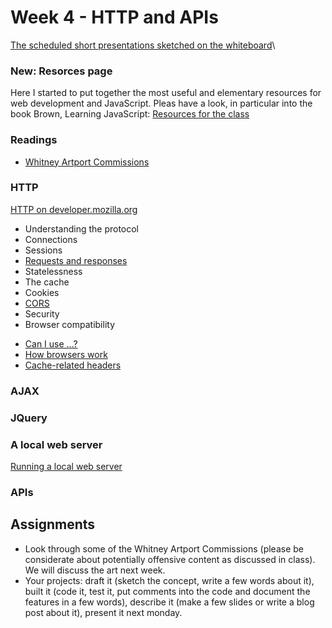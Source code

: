 # Week 4 - HTTP and APIs
[The scheduled short presentations sketched on the whiteboard](IMG_9556.jpeg)\

### New: Resorces page
Here I started to put together the most useful and elementary resources for web development and JavaScript. Pleas have a look, in particular into the book Brown, Learning JavaScript:
[Resources for the class](https://github.com/jbenno/nyuad_mashups/tree/master/Resources)


### Readings
- [Whitney Artport Commissions](https://whitney.org/artport/commissions)

### HTTP
[HTTP on developer.mozilla.org](https://developer.mozilla.org/en-US/docs/Web/HTTP)
- Understanding the protocol 
- Connections
- Sessions
- [Requests and responses](https://developer.mozilla.org/en-US/docs/Web/HTTP/Methods)
- Statelessness
- The cache
- Cookies
- [CORS](https://developer.mozilla.org/en-US/docs/Web/HTTP/CORS)
- Security
- Browser compatibility

* [Can I use ...?](https://caniuse.com)
* [How browsers work](https://www.html5rocks.com/en/tutorials/internals/howbrowserswork/)
* [Cache-related headers](https://redbot.org/)

### AJAX

### JQuery

### A local web server
[Running a local web server](https://developer.mozilla.org/en-US/docs/Learn/Common_questions/set_up_a_local_testing_server#Running_a_simple_local_HTTP_server)

### APIs

## Assignments
- Look through some of the Whitney Artport Commissions (please be considerate about potentially offensive content as discussed in class).\
We will discuss the art next week.
- Your projects: draft it (sketch the concept, write a few words about it), built it (code it, test it, put comments into the code and document the features in a few words), describe it (make a few slides or write a blog post about it), present it next monday.
